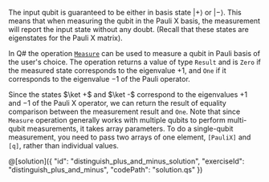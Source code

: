 The input qubit is guaranteed to be either in basis state $|+\rangle$ or $|-\rangle$. This means that when measuring the qubit in the Pauli X basis, the measurement will report the input state without any doubt. (Recall that these states are eigenstates for the Pauli X matrix).

In Q# the operation [`Measure`](https://docs.microsoft.com/qsharp/api/qsharp/microsoft.quantum.intrinsic.measure) can be used to measure a qubit in Pauli basis of the user's choice. The operation returns a value of type `Result` and is `Zero` if the measured state corresponds to the eigenvalue $+1$, and `One` if it corresponds to the eigenvalue $-1$ of the Pauli operator.

Since the states $\ket +$ and $\ket -$ correspond to the eigenvalues $+1$ and $-1$ of the Pauli X operator, we can return the result of equality comparison between the measurement result and `One`.
Note that since `Measure` operation generally works with multiple qubits to perform multi-qubit measurements, it takes array parameters. To do a single-qubit measurement, you need to pass two arrays of one element, `[PauliX]` and `[q]`, rather than individual values.

@[solution]({
    "id": "distinguish_plus_and_minus_solution",
    "exerciseId": "distinguish_plus_and_minus",
    "codePath": "solution.qs"
})
